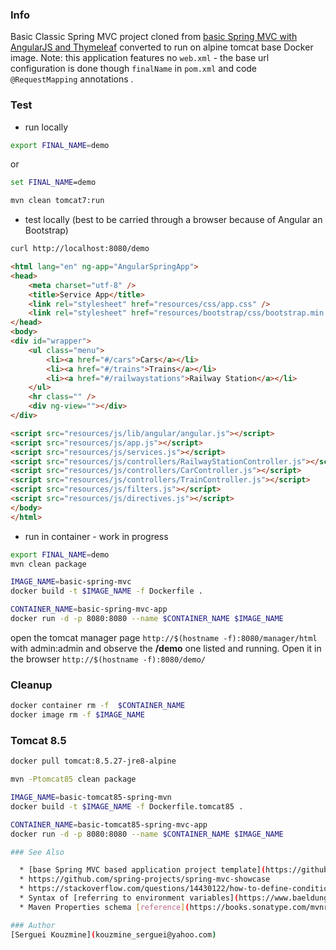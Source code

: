 ### Info


Basic Classic Spring MVC project cloned from [basic Spring MVC with AngularJS and Thymeleaf](https://github.com/xvitcoder/spring-mvc-angularjs)
converted to run on alpine tomcat base Docker image.
Note: this application features no `web.xml` - the base url configuration is done though  `finalName` in `pom.xml` and code `@RequestMapping` annotations .

### Test

* run locally
```sh
export FINAL_NAME=demo
```
or
```cmd
set FINAL_NAME=demo
```
```sh
mvn clean tomcat7:run
```

* test locally (best to be carried through a browser because of Angular an Bootstrap)
```sh
curl http://localhost:8080/demo
```
```html
<html lang="en" ng-app="AngularSpringApp">
<head>
    <meta charset="utf-8" />
    <title>Service App</title>
    <link rel="stylesheet" href="resources/css/app.css" />
    <link rel="stylesheet" href="resources/bootstrap/css/bootstrap.min.css" />
</head>
<body>
<div id="wrapper">
    <ul class="menu">
        <li><a href="#/cars">Cars</a></li>
        <li><a href="#/trains">Trains</a></li>
        <li><a href="#/railwaystations">Railway Station</a></li>
    </ul>
    <hr class="" />
    <div ng-view=""></div>
</div>

<script src="resources/js/lib/angular/angular.js"></script>
<script src="resources/js/app.js"></script>
<script src="resources/js/services.js"></script>
<script src="resources/js/controllers/RailwayStationController.js"></script>
<script src="resources/js/controllers/CarController.js"></script>
<script src="resources/js/controllers/TrainController.js"></script>
<script src="resources/js/filters.js"></script>
<script src="resources/js/directives.js"></script>
</body>
</html>

```
* run in container - work in progress
```sh
export FINAL_NAME=demo
mvn clean package
```
```sh
IMAGE_NAME=basic-spring-mvc 
docker build -t $IMAGE_NAME -f Dockerfile .
```
```sh
CONTAINER_NAME=basic-spring-mvc-app
docker run -d -p 8080:8080 --name $CONTAINER_NAME $IMAGE_NAME
```
open the tomcat manager page `http://$(hostname -f):8080/manager/html`
with admin:admin  and observe 
the __/demo__ one listed and running. Open it in the browser `http://$(hostname -f):8080/demo/`

### Cleanup
```sh
docker container rm -f  $CONTAINER_NAME
docker image rm -f $IMAGE_NAME
```
### Tomcat 8.5 
```sh
docker pull tomcat:8.5.27-jre8-alpine
```
```sh
mvn -Ptomcat85 clean package
```
```sh
IMAGE_NAME=basic-tomcat85-spring-mvn
docker build -t $IMAGE_NAME -f Dockerfile.tomcat85 .
```
```sh
CONTAINER_NAME=basic-tomcat85-spring-mvc-app
docker run -d -p 8080:8080 --name $CONTAINER_NAME $IMAGE_NAME

### See Also

  * [base Spring MVC based application project template](https://github.com/dev9com/sample-spring-webapp) with test etc, but with very old spring version
  * https://github.com/spring-projects/spring-mvc-showcase
  * https://stackoverflow.com/questions/14430122/how-to-define-conditional-properties-in-maven/14430203
  * Syntax of [referring to environment variables](https://www.baeldung.com/maven-env-variables) in `pom.xml`
  * Maven Properties schema [reference](https://books.sonatype.com/mvnref-book/reference/resource-filtering-sect-properties.html)

### Author
[Serguei Kouzmine](kouzmine_serguei@yahoo.com)
